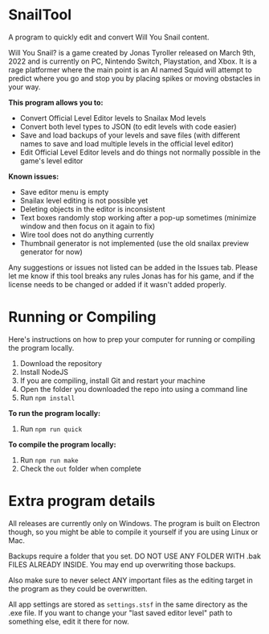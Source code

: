 # SnailTool
A program to quickly edit and convert Will You Snail content.

Will You Snail? is a game created by Jonas Tyroller released on March 9th, 2022 and is currently on PC, Nintendo Switch, Playstation, and Xbox.
It is a rage platformer where the main point is an AI named Squid will attempt to predict where you go and stop you by placing spikes or moving obstacles in your way.

**This program allows you to:**
- Convert Official Level Editor levels to Snailax Mod levels
- Convert both level types to JSON (to edit levels with code easier)
- Save and load backups of your levels and save files (with different names to save and load multiple levels in the official level editor)
- Edit Official Level Editor levels and do things not normally possible in the game's level editor

**Known issues:**
- Save editor menu is empty
- Snailax level editing is not possible yet
- Deleting objects in the editor is inconsistent
- Text boxes randomly stop working after a pop-up sometimes (minimize window and then focus on it again to fix)
- Wire tool does not do anything currently
- Thumbnail generator is not implemented (use the old snailax preview generator for now)

Any suggestions or issues not listed can be added in the Issues tab.
Please let me know if this tool breaks any rules Jonas has for his game, and if the license needs to be changed or added if it wasn't added properly.

# Running or Compiling
Here's instructions on how to prep your computer for running or compiling the program locally.
1. Download the repository
2. Install NodeJS
3. If you are compiling, install Git and restart your machine
4. Open the folder you downloaded the repo into using a command line
5. Run ``npm install``

**To run the program locally:**
1. Run ``npm run quick``

**To compile the program locally:**
1. Run ``npm run make``
2. Check the `out` folder when complete

# Extra program details
All releases are currently only on Windows.
The program is built on Electron though, so you might be able to compile it yourself if you are using Linux or Mac.

Backups require a folder that you set. DO NOT USE ANY FOLDER WITH .bak FILES ALREADY INSIDE. You may end up overwriting those backups.

Also make sure to never select ANY important files as the editing target in the program as they could be overwritten.

All app settings are stored as `settings.stsf` in the same directory as the .exe file. If you want to change your "last saved editor level" path to something else, edit it there for now.